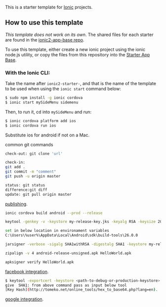 This is a starter template for [Ionic](http://ionicframework.com/docs/) projects.

## How to use this template

*This template does not work on its own*. The shared files for each starter are found in the [ionic2-app-base repo](https://github.com/ionic-team/ionic2-app-base).

To use this template, either create a new ionic project using the ionic node.js utility, or copy the files from this repository into the [Starter App Base](https://github.com/ionic-team/ionic2-app-base).

### With the Ionic CLI:

Take the name after `ionic2-starter-`, and that is the name of the template to be used when using the `ionic start` command below:

```bash
$ sudo npm install -g ionic cordova
$ ionic start mySideMenu sidemenu
```

Then, to run it, cd into `mySideMenu` and run:

```bash
$ ionic cordova platform add ios
$ ionic cordova run ios
```

Substitute ios for android if not on a Mac.

common git commands
```bash
check-out: git clone 'url'

check-in:
git add .
git commit -m "comment"
git push -u origin master

status: git status
difference:git diff
update: git pull origin master
```

[publishing](https://ionicframework.com/docs/intro/deploying/).
```bash
ionic cordova build android --prod --release

keytool -genkey -v -keystore my-release-key.jks -keyalg RSA -keysize 2048 -validity 10000 -alias my-alias

set in below location in environament variables
C:\Users\%user%\AppData\Local\Android\sdk\build-tools\26.0.0

jarsigner -verbose -sigalg SHA1withRSA -digestalg SHA1 -keystore my-release-key.jks android-release-unsigned.apk my-alias

zipalign -v 4 android-release-unsigned.apk HelloWorld.apk

apksigner verify HelloWorld.apk
```
[facebook integration](http://ionicframework.com/docs/native/facebook/).
```bash
$ keytool -exportcert -keystore <path-to-debug-or-production-keystore> -list -v -alias <alias-name>
give  SHA1: from above command pass as input below tool
[Key Hash](http://tomeko.net/online_tools/hex_to_base64.php?lang=en).
```
[google integration](https://github.com/EddyVerbruggen/cordova-plugin-googleplus/).